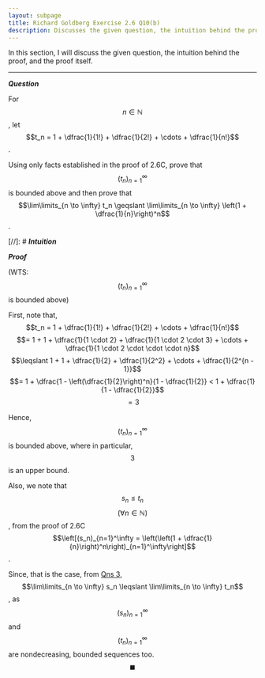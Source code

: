 ```yaml
---
layout: subpage
title: Richard Goldberg Exercise 2.6 Q10(b)
description: Discusses the given question, the intuition behind the proof, and the proof itself
---
```


In this section, I will discuss the given question, the intuition behind the proof, and the
proof itself.

---

_**Question**_

For $$n \in \mathbb{N}$$, let $$t_n = 1 + \dfrac{1}{1!} + \dfrac{1}{2!} + \cdots + \dfrac{1}{n!}$$.

Using only facts established in the proof of 2.6C, prove that $$(t_n)_{n=1}^\infty$$ is bounded
above and then prove that
$$\lim\limits_{n \to \infty} t_n \geqslant \lim\limits_{n \to \infty} \left(1 + \dfrac{1}{n}\right)^n$$.

[//]: # _**Intuition**_

_**Proof**_

(WTS: $$(t_n)_{n=1}^\infty$$ is bounded above)

First, note that, $$t_n = 1 + \dfrac{1}{1!} + \dfrac{1}{2!} + \cdots + \dfrac{1}{n!}$$
$$= 1 + 1 + \dfrac{1}{1 \cdot 2} + \dfrac{1}{1 \cdot 2 \cdot 3} + \cdots + \dfrac{1}{1 \cdot 2 \cdot \cdot \cdot n}$$
$$\leqslant 1 + 1 + \dfrac{1}{2} + \dfrac{1}{2^2} + \cdots + \dfrac{1}{2^{n - 1}}$$
$$= 1 + \dfrac{1 - \left(\dfrac{1}{2}\right)^n}{1 - \dfrac{1}{2}} < 1 + \dfrac{1}{1 - \dfrac{1}{2}}$$
$$= 3$$

Hence, $$(t_n)_{n=1}^\infty$$ is bounded above, where in particular, $$3$$ is an upper
bound.

Also, we note that $$s_n \leqslant t_n$$ $$(\forall n \in \mathbb{N})$$, from the proof
of 2.6C
$$\left[(s_n)_{n=1}^\infty = \left(\left(1 + \dfrac{1}{n}\right)^n\right)_{n=1}^\infty\right]$$.

Since, that is the case, from [Qns 3](../0000000013),
$$\lim\limits_{n \to \infty} s_n \leqslant \lim\limits_{n \to \infty} t_n$$, as
$$(s_n)_{n=1}^\infty$$ and $$(t_n)_{n=1}^\infty$$ are nondecreasing, bounded sequences too.
$$\blacksquare$$
